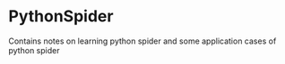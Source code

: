 # PythonSpider
Contains notes on learning python spider and some application cases of python spider
